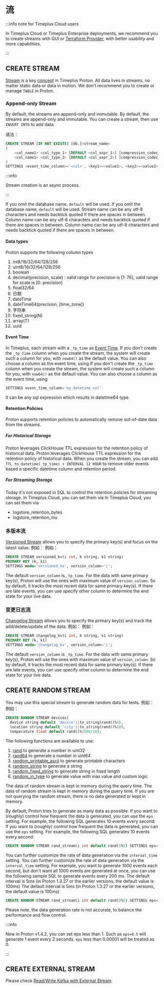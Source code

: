 # 流

:::info note for Timeplus Cloud users

In Timeplus Cloud or Timeplus Enterprise deployments, we recommend you to create streams with GUI or [Terraform Provider](terraform), with better usability and more capabilities.

:::

## CREATE STREAM

[Stream](working-with-streams) is a key [concept](glossary) in Timeplus Proton. All data lives in streams, no matter static data or data in motion. We don't recommend you to create or manage `TABLE` in Proton.

### Append-only Stream

By default, the streams are append-only and immutable. By default, the streams are append-only and immutable. You can create a stream, then use `INSERT INTO` to add data.

语法：

```sql
CREATE STREAM [IF NOT EXISTS] [db.]<stream_name>
(
    <col_name1> <col_type_1> [DEFAULT <col_expr_1>] [compression_codec_1],
    <col_name1> <col_type_2> [DEFAULT <col_expr_2>] [compression_codec_2]
)
SETTINGS <event_time_column>='<col>', <key1>=<value1>, <key2>=<value2>, ...
```

:::info

Stream creation is an async process.

:::

If you omit the database name, `default` will be used. If you omit the database name, `default` will be used. Stream name can be any utf-8 characters and needs backtick quoted if there are spaces in between. Column name can be any utf-8 characters and needs backtick quoted if there are spaces in between. Column name can be any utf-8 characters and needs backtick quoted if there are spaces in between.

#### Data types

Proton supports the following column types

1. int8/16/32/64/128/256
2. uint8/16/32/64/128/256
3. boolean
4. decimal(precision, scale) : valid range for precision is [1: 76], valid range for scale is [0: precision]
5. float32/64
6. 日期
7. dateTime
8. dateTime64(precision, [time_zone])
9. 字符串
10. fixed_string(N)
11. array(T)
12. uuid

#### Event Time

In Timeplus, each stream with a `_tp_time` as [Event Time](eventtime). If you don't create the `_tp_time` column when you create the stream, the system will create such a column for you, with `now64()` as the default value. You can also choose a column as the event time, using If you don't create the `_tp_time` column when you create the stream, the system will create such a column for you, with `now64()` as the default value. You can also choose a column as the event time, using

```sql
SETTINGS event_time_column='my_datetime_col'
```

 It can be any sql expression which results in datetime64 type.

#### Retention Policies

Proton supports retention policies to automatically remove out-of-date data from the streams.

##### For Historical Storage

Proton leverages ClickHouse TTL expression for the retention policy of historical data. Proton leverages ClickHouse TTL expression for the retention policy of historical data. When you create the stream, you can add `TTL to_datetime(_tp_time) + INTERVAL 12 HOUR` to remove older events based a specific datetime column and retention period.

##### For Streaming Storage

Today it's not exposed in SQL to control the retention policies for streaming storage. In Timeplus Cloud, you can set them via In Timeplus Cloud, you can set them via

* logstore_retention_bytes
* logstore_retention_ms

### 多版本流

[Versioned Stream](versioned-stream) allows you to specify the primary key(s) and focus on the latest value. 例如： 例如：

```sql
CREATE STREAM versioned_kv(i int, k string, k1 string) 
PRIMARY KEY (k, k1) 
SETTINGS mode='versioned_kv', version_column='i';
```

The default `version_column` is `_tp_time`. For the data with same primary key(s), Proton will use the ones with maximum value of  `version_column`. So by default, it tracks the most recent data for same primary key(s). If there are late events, you can use specify other column to determine the end state for your live data.

### 变更日志流

[Changelog Stream](changelog-stream) allows you to specify the primary key(s) and track the add/delete/update of the data. 例如： 例如：

```sql
CREATE STREAM changelog_kv(i int, k string, k1 string) 
PRIMARY KEY (k, k1) 
SETTINGS mode='changelog_kv', version_column='i';
```

The default `version_column` is `_tp_time`. For the data with same primary key(s), Proton will use the ones with maximum value of  `version_column`. So by default, it tracks the most recent data for same primary key(s). If there are late events, you can use specify other column to determine the end state for your live data.

## CREATE RANDOM STREAM

You may use this special stream to generate random data for tests. 例如： 例如：

```sql
CREATE RANDOM STREAM devices(
  device string default 'device'||to_string(rand()%4), 
  location string default 'city'||to_string(rand()%10),
  temperature float default rand()%1000/10);
```

The following functions are available to use:

1. [rand](functions_for_random#rand) to generate a number in uint32
2. [rand64](functions_for_random#rand64) to generate a number in uint64
3. [random_printable_ascii](functions_for_random#random_printable_ascii) to generate printable characters
4. [random_string](functions_for_random#random_string) to generate a string
5. [random_fixed_string](functions_for_random#random_fixed_string) to generate string in fixed length
7. [random_in_type](functions_for_random#random_in_type) to generate value with max value and custom logic

The data of random stream is kept in memory during the query time. The data of random stream is kept in memory during the query time. If you are not querying the random stream, there is no data generated or kept in memory.

By default, Proton tries to generate as many data as possible. If you want to (roughly) control how frequent the data is generated, you can use the `eps` setting. For example, the following SQL generates 10 events every second: If you want to (roughly) control how frequent the data is generated, you can use the `eps` setting. For example, the following SQL generates 10 events every second:

```sql
CREATE RANDOM STREAM rand_stream(i int default rand()%5) SETTINGS eps=10
```

You can further customize the rate of data generation via the `interval_time` setting. You can further customize the rate of data generation via the `interval_time` setting. For example, you want to generate 1000 events each second, but don't want all 1000 events are generated at once, you can use the following sample SQL to generate events every 200 ms. The default interval is 5ms (in Proton 1.3.27 or the earlier versions, the default value is 100ms) The default interval is 5ms (in Proton 1.3.27 or the earlier versions, the default value is 100ms)

```sql
CREATE RANDOM STREAM rand_stream(i int default rand()%5) SETTINGS eps=1000, interval_time=200
```

Please note, the data generation rate is not accurate, to balance the performance and flow control.

:::info

New in Proton v1.4.2, you can set eps less than 1. Such as `eps=0.5` will generate 1 event every 2 seconds. `eps` less than 0.00001 will be treated as 0.

:::

## CREATE EXTERNAL STREAM

Please check [Read/Write Kafka with External Stream](proton-kafka).